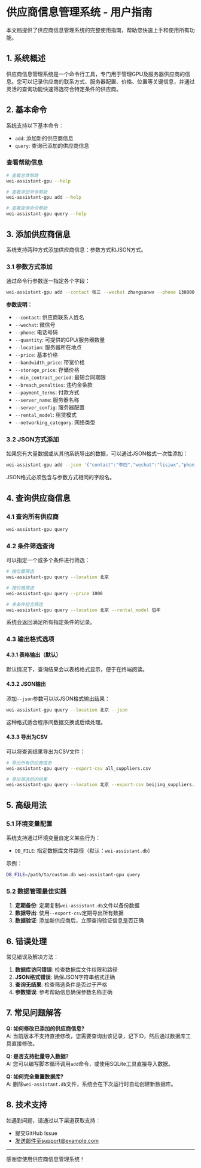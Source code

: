 # 供应商信息管理系统 - 用户指南

本文档提供了供应商信息管理系统的完整使用指南，帮助您快速上手和使用所有功能。

## 1. 系统概述

供应商信息管理系统是一个命令行工具，专门用于管理GPU及服务器供应商的信息。您可以记录供应商的联系方式、服务器配置、价格、位置等关键信息，并通过灵活的查询功能快速筛选符合特定条件的供应商。

## 2. 基本命令

系统支持以下基本命令：

- `add`: 添加新的供应商信息
- `query`: 查询已添加的供应商信息

### 查看帮助信息

```bash
# 查看总体帮助
wei-assistant-gpu --help

# 查看添加命令帮助
wei-assistant-gpu add --help

# 查看查询命令帮助
wei-assistant-gpu query --help
```

## 3. 添加供应商信息

系统支持两种方式添加供应商信息：参数方式和JSON方式。

### 3.1 参数方式添加

通过命令行参数逐一指定各个字段：

```bash
wei-assistant-gpu add --contact 张三 --wechat zhangsanwx --phone 13800000000 --quantity 10 --location 北京 --price 1000 --bandwidth_price 100 --storage_price 50 --min_contract_period 1年 --breach_penalties 无 --payment_terms 月付 --server_name 服务器A --server_config "8核16G" --rental_model 包年 --networking_category 专线
```

**参数说明：**

- `--contact`: 供应商联系人姓名
- `--wechat`: 微信号
- `--phone`: 电话号码
- `--quantity`: 可提供的GPU/服务器数量
- `--location`: 服务器所在地点
- `--price`: 基本价格
- `--bandwidth_price`: 带宽价格
- `--storage_price`: 存储价格
- `--min_contract_period`: 最短合同期限
- `--breach_penalties`: 违约金条款
- `--payment_terms`: 付款方式
- `--server_name`: 服务器名称
- `--server_config`: 服务器配置
- `--rental_model`: 租赁模式
- `--networking_category`: 网络类型

### 3.2 JSON方式添加

如果您有大量数据或从其他系统导出的数据，可以通过JSON格式一次性添加：

```bash
wei-assistant-gpu add --json '{"contact":"李四","wechat":"lisiwx","phone":"13900000000","quantity":5,"location":"上海","price":1200,"bandwidth_price":80,"storage_price":40,"min_contract_period":"2年","breach_penalties":"违约金2000元","payment_terms":"季付","server_name":"服务器B","server_config":"16核32G","rental_model":"包月","networking_category":"BGP"}'
```

JSON格式必须包含与参数方式相同的字段名。

## 4. 查询供应商信息

### 4.1 查询所有供应商

```bash
wei-assistant-gpu query
```

### 4.2 条件筛选查询

可以指定一个或多个条件进行筛选：

```bash
# 按位置筛选
wei-assistant-gpu query --location 北京

# 按价格筛选
wei-assistant-gpu query --price 1000

# 多条件组合筛选
wei-assistant-gpu query --location 北京 --rental_model 包年
```

系统会返回满足所有指定条件的记录。

### 4.3 输出格式选项

#### 4.3.1 表格输出（默认）

默认情况下，查询结果会以表格格式显示，便于在终端阅读。

#### 4.3.2 JSON输出

添加`--json`参数可以以JSON格式输出结果：

```bash
wei-assistant-gpu query --location 北京 --json
```

这种格式适合程序间数据交换或后续处理。

#### 4.3.3 导出为CSV

可以将查询结果导出为CSV文件：

```bash
# 导出所有供应商信息
wei-assistant-gpu query --export-csv all_suppliers.csv

# 导出筛选后的结果
wei-assistant-gpu query --location 北京 --export-csv beijing_suppliers.csv
```

## 5. 高级用法

### 5.1 环境变量配置

系统支持通过环境变量自定义某些行为：

- `DB_FILE`: 指定数据库文件路径（默认：`wei-assistant.db`）

示例：
```bash
DB_FILE=/path/to/custom.db wei-assistant-gpu query
```

### 5.2 数据管理最佳实践

1. **定期备份**: 定期复制`wei-assistant.db`文件以备份数据
2. **数据导出**: 使用`--export-csv`定期导出所有数据
3. **数据验证**: 添加新供应商后，立即查询验证信息是否正确

## 6. 错误处理

常见错误及解决方法：

1. **数据库访问错误**: 检查数据库文件权限和路径
2. **JSON格式错误**: 确保JSON字符串格式正确
3. **查询无结果**: 检查筛选条件是否过于严格
4. **参数错误**: 参考帮助信息确保参数名称正确

## 7. 常见问题解答

**Q: 如何修改已添加的供应商信息?**  
A: 当前版本不支持直接修改，您需要查询出该记录，记下ID，然后通过数据库工具直接修改。

**Q: 是否支持批量导入数据?**  
A: 您可以编写脚本循环调用`add`命令，或使用SQLite工具直接导入数据。

**Q: 如何完全重置数据库?**  
A: 删除`wei-assistant.db`文件，系统会在下次运行时自动创建新数据库。

## 8. 技术支持

如遇到问题，请通过以下渠道获取支持：

- 提交GitHub Issue
- 发送邮件至support@example.com

---

感谢您使用供应商信息管理系统！ 